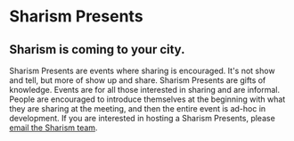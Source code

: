 Sharism Presents
================

Sharism is coming to your city.
-------------------------------

Sharism Presents are events where sharing is encouraged. It's not show and tell, but more of show up and share. Sharism Presents are gifts of knowledge. Events are for all those interested in sharing and are informal. People are encouraged to introduce themselves at the beginning with what they are sharing at the meeting, and then the entire event is ad-hoc in development. If you are interested in hosting a Sharism Presents, please [email the Sharism team](mailto:info@sharism.org).

